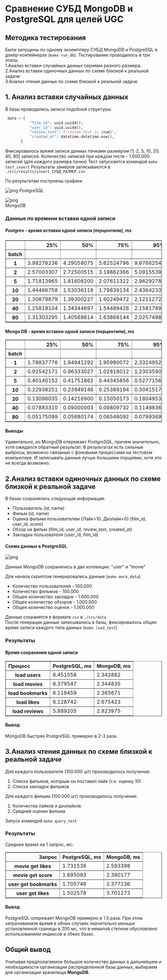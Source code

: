 # Сравнение СУБД MongoDB и PostgreSQL для целей UGC
## Методика тестирования
Были запущены по одному экземпляру СУБД MongoDB и PostgreSQL в докер-контейнерах (`make run_db`).
Тестирование проводилось в три этапа:   
1.Анализ вставки случайных данных сериями разного размера.   
2.Анализ вставки одиночных данных по схеме близкой к реальной задаче  
3.Анализ чтения данных по схеме близкой к реальной задаче  

## 1. Анализ вставки случайных данных

 В базы проводились записи подобной структуры: 
 ```python
  data = {
            "film_id": uuid.uuid4(),
            "user_id": uuid.uuid4(),
            "review_text": f"review text is {num}",
            "created_at": datetime.datetime.now(),
        }
```
Фиксировалось время записи данных пачками размером  [1, 2, 5, 10, 20, 40, 80] записей.
Количество записей при каждом тесте - 1.000.000 записей (для каждого размера пачки)
Тест запускается командой `make test_insert`
Результаты замеров записываются в `./src/results/insert_СУБД_РАЗМЕР.csv`  

По результатам построены графики  

![png](output_4_1.png)
PostgreSQL

![png](output_5_1.png)    
MongoDB    

### Данные по времени вставки одной записи
##### Postgres - время вставки одной записи (перцентили), ms

<div>
<table border="1" class="dataframe">
  <thead>
    <tr style="text-align: right;">
      <th></th>
      <th>25%</th>
      <th>50%</th>
      <th>75%</th>
      <th>95%</th>
    </tr>
    <tr>
      <th>batch</th>
      <th></th>
      <th></th>
      <th></th>
      <th></th>
    </tr>
  </thead>
  <tbody>
    <tr>
      <th>1</th>
      <td>3.98278236</td>
      <td>4.29058075</td>
      <td>5.62524796</td>
      <td>9.97662544</td>
    </tr>
    <tr>
      <th>2</th>
      <td>2.57003307</td>
      <td>2.72500515</td>
      <td>3.19862366</td>
      <td>5.09155393</td>
    </tr>
    <tr>
      <th>5</th>
      <td>1.71813965</td>
      <td>1.81608200</td>
      <td>2.07611322</td>
      <td>2.96292782</td>
    </tr>
    <tr>
      <th>10</th>
      <td>1.44466758</td>
      <td>1.53036118</td>
      <td>1.79839134</td>
      <td>2.43642330</td>
    </tr>
    <tr>
      <th>20</th>
      <td>1.30879879</td>
      <td>1.39300227</td>
      <td>1.60249472</td>
      <td>2.12112725</td>
    </tr>
    <tr>
      <th>40</th>
      <td>1.25818104</td>
      <td>1.34344697</td>
      <td>1.54489428</td>
      <td>2.15817899</td>
    </tr>
    <tr>
      <th>80</th>
      <td>1.31303295</td>
      <td>1.40568614</td>
      <td>1.63868144</td>
      <td>2.02574983</td>
    </tr>
  </tbody>
</table>
</div>  


#### Mongo DB - время вставки одной записи (перцентили), ms

<div>
<table border="1" class="dataframe">
  <thead>
    <tr style="text-align: right;">
      <th></th>
      <th>25%</th>
      <th>50%</th>
      <th>75%</th>
      <th>95%</th>
    </tr>
    <tr>
      <th>batch</th>
      <th></th>
      <th></th>
      <th></th>
      <th></th>
    </tr>
  </thead>
  <tbody>
    <tr>
      <th>1</th>
      <td>1.78837776</td>
      <td>1.84941292</td>
      <td>1.95980072</td>
      <td>2.33149529</td>
    </tr>
    <tr>
      <th>2</th>
      <td>0.92542171</td>
      <td>0.96333027</td>
      <td>1.02818012</td>
      <td>1.23035908</td>
    </tr>
    <tr>
      <th>5</th>
      <td>0.40140152</td>
      <td>0.41751862</td>
      <td>0.44345856</td>
      <td>0.52771568</td>
    </tr>
    <tr>
      <th>10</th>
      <td>0.22938251</td>
      <td>0.23949146</td>
      <td>0.25389194</td>
      <td>0.30415177</td>
    </tr>
    <tr>
      <th>20</th>
      <td>0.13096035</td>
      <td>0.14216900</td>
      <td>0.15050173</td>
      <td>0.18049538</td>
    </tr>
    <tr>
      <th>40</th>
      <td>0.07883310</td>
      <td>0.09000003</td>
      <td>0.09809732</td>
      <td>0.11498362</td>
    </tr>
    <tr>
      <th>80</th>
      <td>0.05175099</td>
      <td>0.05680174</td>
      <td>0.06548092</td>
      <td>0.07993698</td>
    </tr>
  </tbody>
</table>
</div>

#### Выводы
Удивительно, но MongoDB опережает PostgreSQL, причем значительно, хотя ожидался обратный результат.
В результатах есть сильные выбросы, возможно связаные с фоновыми процессами на тестовом компьютере.
И записывать данные лучше большими порциями, хотя это не всегда возможно.

## 2.Анализ вставки одиночных данных по схеме близкой к реальной задаче
В базах сохранялась следующая информация:
* Пользователь (id, name)
* Фильм (id, name)
* Оценка фильма пользователем {Лайк=10, Дизлайк=0} (film_id, user_id, score)
* Обзор на фильм (film_id, user_id, review_text, created_at)
* Закладки пользователя (user_id, film_id)
#### Схема данных в PostgreSQL
![png](output_2_1.png)  

Данные MongoDB сохранялись в две коллекции: "user" и "movie"

Для начала скриптом генерировались данные (`make mock_data`).  
* Количество пользователей - 100.000  
* Количество фильмов - 100.000  
* Общее количество закладок - 1.000.000
* Общее количество обзоров - 1.000.000
* Общее количество оценок - 1.000.000

Данные сохранятся в формате `csv` в `./src/data`  
После генерации данные записывались в базы, фиксировалось общее время записи каждого типа данных (`make load_test`)

### Результаты
#### Время сохранения одной записи
<div>
                
<table border="1" class="dataframe">
  <thead>
    <tr style="text-align: left;">
      <th>Процесс</th>
      <th>PostgreSQL, ms</th>
      <th>MongoDB, ms</th>
    </tr>
   
  </thead>
  <tbody>
    <tr>
      <th>load users</th>
      <td>6.451558</td>
      <td>2.342882</td>
    </tr>
    <tr>
      <th>load movies</th>
      <td>6.379547</td>
      <td>2.344835</td>
    </tr>
    <tr>
      <th>load bookmarks</th>
      <td>6.119459</td>
      <td>2.365671</td>
    </tr>
    <tr>
      <th>load likes</th>
      <td>6.128742</td>
      <td>2.675423</td>
    </tr>
    <tr>
      <th>load reviews</th>
      <td>5.889205</td>
      <td>2.823975</td>
    </tr>
    
  </tbody>
</table>
</div>

#### Вывод
MongoDB быстрее PostgreSQL примерно в 2-3 раза. 

## 3.Анализ чтения данных по схеме близкой к реальной задаче
Для каждого пользователя (100.000 шт) производилось получение:
1. Списка фильмов, которым он поставил лайк (т.е. оценку 10)
2. Списка закладок фильмов

Для каждого фильма (100.000 шт) производилось получение:
1. Количества лайков и дизлайков
2. Средней оценки фильма

Запуск командой `make query_test`

### Результаты
Среднее время на 1 запрос, мс:
<table border="1" class="dataframe">
  <thead>
    <tr style="text-align: right;">
      <th>Запрос</th>
      <th>PostgreSQL, ms</th>
      <th>MongoDB, ms</th>
    </tr>
    
  </thead>
  <tbody>
    <tr>
      <th>movie get likes</th>
      <td>1.731539</td>
      <td>2.593398</td>
    </tr>
    <tr>
      <th>movie get score</th>
      <td>1.695093</td>
      <td>2.390177</td>
    </tr>
    <tr>
      <th>user get bookmarks</th>
      <td>1.705749</td>
      <td>2.377236</td>
    </tr>
    <tr>
      <th>user get likes</th>
      <td>1.502578</td>
      <td>3.701273</td>
    </tr>
  </tbody>
</table>


#### Вывод
PostgreSQL опережает MongoDB примерно в 1.5 раза. 
При этом затрачиваемое время в обоих случаях значительно меньше установленной границы в 200 мс, 
что в немалой степени обусловлено использованием индексов в обеих базах.

## Общий вывод
Учитывая предполагаемое большое количество данных в дальнейшем и необходимости организации распределенной базы данных, 
выбираем для организации хранилища __MongoDB__. 
